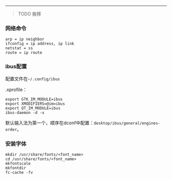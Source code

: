 

---

> TODO 搬移



### 网络命令

```
arp = ip neighbor
ifconfig = ip address, ip link
netstat = ss
route = ip route
```

### ibus配置

配置文件在`~/.config/ibus`

.xprofile：
```
export GTK_IM_MODULE=ibus
export XMODIFIERS=@im=ibus
export QT_IM_MODULE=ibus
ibus-daemon -d -x
```

默认输入法为第一个，顺序在dconf中配置：`desktop/ibus/general/engines-order`。

### 安装字体



```
mkdir /usr/share/fonts/<font_name>
cd /usr/share/fonts/<font_name>
mkfontscale
mkfontdir
fc-cache -fv
```

